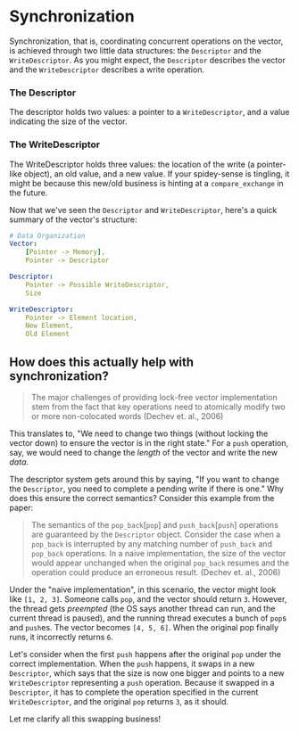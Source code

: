 # Synchronization

Synchronization, that is, coordinating concurrent operations on the vector, is
achieved through two little data structures: the `Descriptor` and the
`WriteDescriptor`. As you might expect, the `Descriptor` describes the vector
and the `WriteDescriptor` describes a write operation.

### The Descriptor

The descriptor holds two values: a pointer to a `WriteDescriptor`, and a value
indicating the size of the vector.

### The WriteDescriptor

The WriteDescriptor holds three values: the location of the write (a
pointer-like object), an old value, and a new value. If your spidey-sense is
tingling, it might be because this new/old business is hinting at a
`compare_exchange` in the future.

Now that we've seen the `Descriptor` and `WriteDescriptor`, here's a quick
summary of the vector's structure:

<!-- prettier-ignore-start -->
```yaml
# Data Organization
Vector: 
    [Pointer -> Memory],
    Pointer -> Descriptor

Descriptor: 
    Pointer -> Possible WriteDescriptor, 
    Size

WriteDescriptor: 
    Pointer -> Element location, 
    New Element, 
    Old Element
```
<!-- prettier-ignore-end -->

## How does this actually help with synchronization?

> The major challenges of providing lock-free vector implementation stem from
> the fact that key operations need to atomically modify two or more
> non-colocated words (Dechev et. al., 2006)

This translates to, "We need to change two things (without locking the vector
down) to ensure the vector is in the right state." For a `push` operation, say,
we would need to change the _length_ of the vector and write the new _data_.

The descriptor system gets around this by saying, "If you want to change the
`Descriptor`, you need to complete a pending write if there is one." Why does
this ensure the correct semantics? Consider this example from the paper:

> The semantics of the `pop_back`[`pop`] and `push_back`[`push`] operations are guaranteed by
> the `Descriptor` object. Consider the case when a `pop_back` is interrupted by
> any matching number of `push_back` and `pop_back` operations. In a naive
> implementation, the size of the vector would appear unchanged when the
> original `pop_back` resumes and the operation could produce an erroneous
> result. (Dechev et. al., 2006)

Under the "naive implementation", in this scenario, the vector might look like
`[1, 2, 3]`. Someone calls `pop`, and the vector should return `3`. However, the
thread gets _preempted_ (the OS says another thread can run, and the current
thread is paused), and the running thread executes a bunch of `pop`s and
`push`es. The vector becomes `[4, 5, 6]`. When the original pop finally runs, it
incorrectly returns `6`.

Let's consider when the first `push` happens after the original `pop` under the
correct implementation. When the `push` happens, it swaps in a new `Descriptor`,
which says that the size is now one bigger and points to a new `WriteDescriptor`
representing a `push` operation. Because it swapped in a `Descriptor`, it has to
complete the operation specified in the current `WriteDescriptor`, and the
original `pop` returns `3`, as it should.

Let me clarify all this swapping business!
